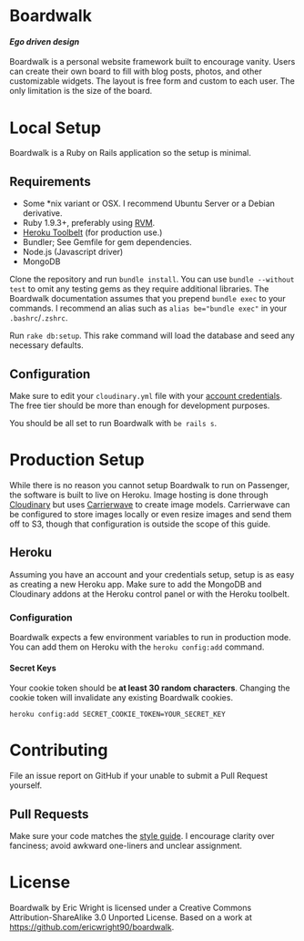 # Boardwalk
#### *Ego driven design*
Boardwalk is a personal website framework built to encourage vanity.
Users can create their own board to fill with blog posts, photos, and other customizable widgets.
The layout is free form and custom to each user. The only limitation is the size of the board.

# Local Setup
Boardwalk is a Ruby on Rails application so the setup is minimal.
## Requirements
* Some *nix variant or OSX. I recommend Ubuntu Server or a Debian derivative.
* Ruby 1.9.3+, preferably using [RVM](https://rvm.io/).
* [Heroku Toolbelt](https://toolbelt.heroku.com/) (for production use.)
* Bundler; See Gemfile for gem dependencies.
* Node.js (Javascript driver)
* MongoDB

Clone the repository and run `bundle install`. You can use `bundle --without test` to omit any testing gems as they require additional libraries. The Boardwalk documentation assumes that you prepend `bundle exec` to your commands. I recommend an alias such as `alias be="bundle exec"` in your `.bashrc`/`.zshrc`.

Run `rake db:setup`. This rake command will load the database and seed any necessary defaults.

## Configuration
Make sure to edit your `cloudinary.yml` file with your [account credentials](https://cloudinary.com/users/register/free). The free tier should be more than enough for development purposes.

You should be all set to run Boardwalk with `be rails s`.

# Production Setup
While there is no reason you cannot setup Boardwalk to run on Passenger, the software is built to live on Heroku. Image hosting is done through [Cloudinary](https://github.com/cloudinary/cloudinary_gem) but uses [Carrierwave](https://github.com/jnicklas/carrierwave) to create image models. Carrierwave can be configured to store images locally or even resize images and send them off to S3, though that configuration is outside the scope of this guide.

## Heroku
Assuming you have an account and your credentials setup, setup is as easy as creating a new Heroku app. Make sure to add the MongoDB and Cloudinary addons at the Heroku control panel or with the Heroku toolbelt.

### Configuration
Boardwalk expects a few environment variables to run in production mode. You can add them on Heroku with the `heroku config:add` command.
#### Secret Keys
Your cookie token should be **at least 30 random characters**. Changing the cookie token will invalidate any existing Boardwalk cookies.

`heroku config:add SECRET_COOKIE_TOKEN=YOUR_SECRET_KEY`

# Contributing
File an issue report on GitHub if your unable to submit a Pull Request yourself.

## Pull Requests
Make sure your code matches the [style guide](https://github.com/bbatsov/ruby-style-guide).
I encourage clarity over fanciness; avoid awkward one-liners and unclear assignment.

# License
Boardwalk by Eric Wright is licensed under a Creative Commons Attribution-ShareAlike 3.0 Unported License.
Based on a work at https://github.com/ericwright90/boardwalk.